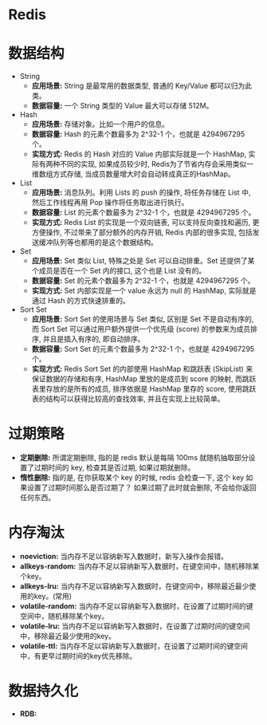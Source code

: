 # Redis

# 数据结构
- String
	- **应用场景:** String 是最常用的数据类型, 普通的 Key/Value 都可以归为此类。
	- **数据容量:** 一个 String 类型的 Value 最大可以存储 512M。
- Hash
	- **应用场景:** 存储对象。比如一个用户的信息。
	- **数据容量:** Hash 的元素个数最多为 2^32-1 个，也就是 4294967295 个。
	- **实现方式:** Redis 的 Hash 对应的 Value 内部实际就是一个 HashMap, 实际有两种不同的实现,
					如果成员较少时, Redis为了节省内存会采用类似一维数组方式存储, 当成员数量增大时会自动转成真正的HashMap。
- List
	- **应用场景:** 消息队列。利用 Lists 的 push 的操作, 将任务存储在 List 中, 然后工作线程再用 Pop 操作将任务取出进行执行。
	- **数据容量:** List 的元素个数最多为 2^32-1 个，也就是 4294967295 个。
	- **实现方式:** Redis List 的实现是一个双向链表, 可以支持反向查找和遍历, 更方便操作, 不过带来了部分额外的内存开销,
					Redis 内部的很多实现, 包括发送缓冲队列等也都用的是这个数据结构。
- Set
	- **应用场景:** Set 类似 List, 特殊之处是 Set 可以自动排重。Set 还提供了某个成员是否在一个 Set 内的接口, 这个也是 List 没有的。
	- **数据容量:** Set 的元素个数最多为 2^32-1 个，也就是 4294967295 个。
	- **实现方式:** Set 内部实现是一个 value 永远为 null 的 HashMap, 实际就是通过 Hash 的方式快速排重的。
- Sort Set
	- **应用场景:** Sort Set 的使用场景与 Set 类似, 区别是 Set 不是自动有序的,
					而 Sort Set 可以通过用户额外提供一个优先级 (score) 的参数来为成员排序, 并且是插入有序的, 即自动排序。
	- **数据容量:** Sort Set 的元素个数最多为 2^32-1 个，也就是 4294967295 个。
	- **实现方式:** Redis Sort Set 的内部使用 HashMap 和跳跃表 (SkipList) 来保证数据的存储和有序, HashMap 里放的是成员到 score 的映射,
					而跳跃表里存放的是所有的成员, 排序依据是 HashMap 里存的 score, 使用跳跃表的结构可以获得比较高的查找效率, 并且在实现上比较简单。

# 过期策略
- **定期删除:** 所谓定期删除, 指的是 redis 默认是每隔 100ms 就随机抽取部分设置了过期时间的 key, 检查其是否过期, 如果过期就删除。
- **惰性删除:** 指的是, 在你获取某个 key 的时候, redis 会检查一下, 这个 key 如果设置了过期时间那么是否过期了？ 如果过期了此时就会删除, 不会给你返回任何东西。

# 内存淘汰
- **noeviction:**       当内存不足以容纳新写入数据时，新写入操作会报错。
- **allkeys-random:**   当内存不足以容纳新写入数据时，在键空间中，随机移除某个key。
- **allkeys-lru:**      当内存不足以容纳新写入数据时，在键空间中，移除最近最少使用的key。(常用)
- **volatile-random:**  当内存不足以容纳新写入数据时，在设置了过期时间的键空间中，随机移除某个key。
- **volatile-lru:**     当内存不足以容纳新写入数据时，在设置了过期时间的键空间中，移除最近最少使用的key。
- **volatile-ttl:**     当内存不足以容纳新写入数据时，在设置了过期时间的键空间中，有更早过期时间的key优先移除。

# 数据持久化
- **RDB:**

